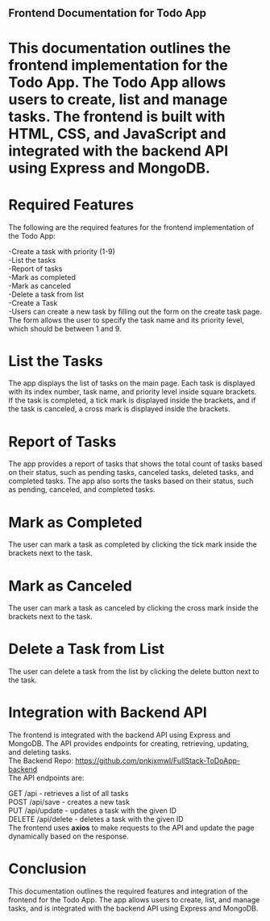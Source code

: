 ## Frontend Documentation for Todo App   

# This documentation outlines the frontend implementation for the Todo App. The Todo App allows users to create, list and manage tasks.  The frontend is built with HTML, CSS, and JavaScript and integrated with the backend API using Express and MongoDB.

# Required Features  

The following are the required features for the frontend implementation of the Todo App:  

-Create a task with priority (1-9)   
-List the tasks  
-Report of tasks   
-Mark as completed    
-Mark as canceled  
-Delete a task from list   
-Create a Task   
-Users can create a new task by filling out the form on the create task page. The form allows the user to specify the task name and its priority level, which should be between 1 and 9.

# List the Tasks    
The app displays the list of tasks on the main page. Each task is displayed with its index number, task name, and priority level inside square brackets. If the task is completed, a tick mark is displayed inside the brackets, and if the task is canceled, a cross mark is displayed inside the brackets.

# Report of Tasks    
The app provides a report of tasks that shows the total count of tasks based on their status, such as pending tasks, canceled tasks, deleted tasks, and completed tasks. The app also sorts the tasks based on their status, such as pending, canceled, and completed tasks.

# Mark as Completed    
The user can mark a task as completed by clicking the tick mark inside the brackets next to the task.

# Mark as Canceled   
The user can mark a task as canceled by clicking the cross mark inside the brackets next to the task.

# Delete a Task from List   
The user can delete a task from the list by clicking the delete button next to the task.

# Integration with Backend API 
The frontend is integrated with the backend API using Express and MongoDB. The API provides endpoints for creating, retrieving, updating, and deleting tasks.  
The Backend Repo: https://github.com/pnkjxmwl/FullStack-ToDoApp-backend     
The API endpoints are:

GET /api - retrieves a list of all tasks   
POST /api/save - creates a new task       
PUT /api/update - updates a task with the given ID    
DELETE /api/delete - deletes a task with the given ID    
The frontend uses **axios** to make requests to the API and update the page dynamically based on the response.

# Conclusion    
This documentation outlines the required features and integration of the frontend for the Todo App. The app allows users to create, list, and manage tasks, and is integrated with the backend API using Express and MongoDB.
